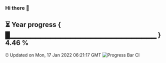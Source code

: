 ### Hi there 👋
⏳ Year progress { █▁▁▁▁▁▁▁▁▁▁▁▁▁▁▁▁▁▁▁▁▁▁▁▁▁▁▁▁▁ } 4.46 %
---
⏰ Updated on Mon, 17 Jan 2022 06:21:17 GMT
![Progress Bar CI](https://github.com/liununu/liununu/workflows/Progress%20Bar%20CI/badge.svg)
